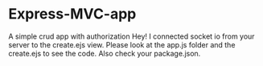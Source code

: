 # Express-MVC-app
A simple crud app with authorization
Hey! I connected socket io from your server to the create.ejs view. Please look at the app.js folder and the create.ejs to see the code. Also check your package.json.